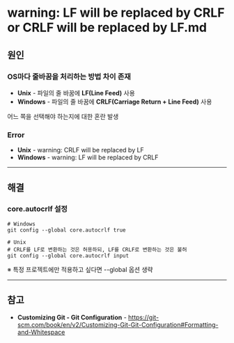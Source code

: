 # warning: LF will be replaced by CRLF or CRLF will be replaced by LF.md

## 원인
### OS마다 줄바꿈을 처리하는 방법 차이 존재
- **Unix** - 파일의 줄 바꿈에 **LF(Line Feed)** 사용
- **Windows** - 파일의 줄 바꿈에 **CRLF(Carriage Return + Line Feed)** 사용

어느 쪽을 선택해야 하는지에 대한 혼란 발생

### Error
- **Unix** - warning: CRLF will be replaced by LF
- **Windows** - warning: LF will be replaced by CRLF

<hr>

## 해결
### core.autocrlf 설정
```shell
# Windows
git config --global core.autocrlf true
```
```shell
# Unix
# CRLF를 LF로 변환하는 것은 허용하되, LF를 CRLF로 변환하는 것은 불허
git config --global core.autocrlf input
```
※ 특정 프로젝트에만 적용하고 싶다면 --global 옵션 생략



<hr>

## 참고
- **Customizing Git - Git Configuration** - https://git-scm.com/book/en/v2/Customizing-Git-Git-Configuration#Formatting-and-Whitespace
